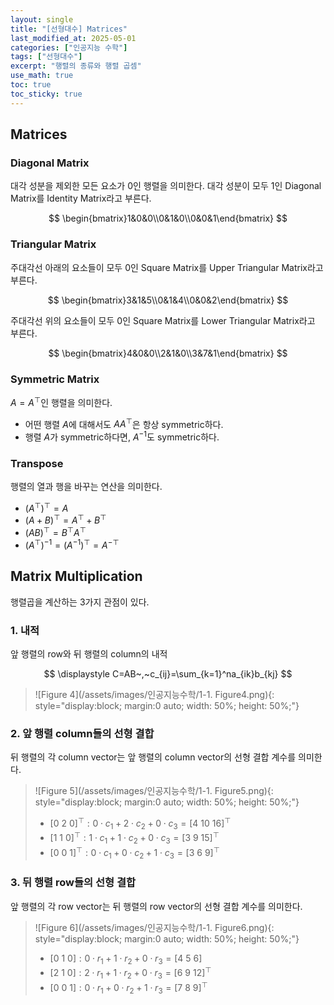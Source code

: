 ```yaml
---
layout: single
title: "[선형대수] Matrices"
last_modified_at: 2025-05-01
categories: ["인공지능 수학"]
tags: ["선형대수"]
excerpt: "행렬의 종류와 행렬 곱셈"
use_math: true
toc: true
toc_sticky: true
---
```


## Matrices
### Diagonal Matrix
대각 성분을 제외한 모든 요소가 0인 행렬을 의미한다.
대각 성분이 모두 1인 Diagonal Matrix를 Identity Matrix라고 부른다.

$$
\begin{bmatrix}1&0&0\\0&1&0\\0&0&1\end{bmatrix}
$$

### Triangular Matrix
주대각선 아래의 요소들이 모두 0인 Square Matrix를 Upper Triangular Matrix라고 부른다.

$$
\begin{bmatrix}3&1&5\\0&1&4\\0&0&2\end{bmatrix}
$$

주대각선 위의 요소들이 모두 0인 Square Matrix를 Lower Triangular Matrix라고 부른다.

$$
\begin{bmatrix}4&0&0\\2&1&0\\3&7&1\end{bmatrix}
$$

### Symmetric Matrix
$A=A^\top$인 행렬을 의미한다.
- 어떤 행렬 $A$에 대해서도 $AA^\top$은 항상 symmetric하다.
- 행렬 $A$가 symmetric하다면, $A^{-1}$도 symmetric하다.

### Transpose
행렬의 열과 행을 바꾸는 연산을 의미한다.

- $(A^\top)^\top=A$
- $(A+B)^\top=A^\top+B^\top$
- $(AB)^\top=B^\top A^\top$
- $(A^\top)^{-1}=(A^{-1})^\top=A^{-\top}$

## Matrix Multiplication

행렬곱을 계산하는 3가지 관점이 있다.

### 1. 내적
앞 행렬의 row와 뒤 행렬의 column의 내적

$$
\displaystyle C=AB~,~c_{ij}=\sum_{k=1}^na_{ik}b_{kj}
$$

> ![Figure 4](/assets/images/인공지능수학/1-1. Figure4.png){: style="display:block; margin:0 auto; width: 50%; height: 50%;"}

### 2. 앞 행렬 column들의 선형 결합

뒤 행렬의 각 column vector는 앞 행렬의 column vector의 선형 결합 계수를 의미한다.

> ![Figure 5](/assets/images/인공지능수학/1-1. Figure5.png){: style="display:block; margin:0 auto; width: 50%; height: 50%;"}
> 
> - $[0~2~0]^\top: 0\cdot c_1+2\cdot c_2+0\cdot c_3=[4~10~16]^\top$
> - $[1~1~0]^\top: 1\cdot c_1+1\cdot c_2+0\cdot c_3=[3~9~15]^\top$
> - $[0~0~1]^\top: 0\cdot c_1+0\cdot c_2+1\cdot c_3=[3~6~9]^\top$

### 3. 뒤 행렬 row들의 선형 결합

앞 행렬의 각 row vector는 뒤 행렬의 row vector의 선형 결합 계수를 의미한다.

> ![Figure 6](/assets/images/인공지능수학/1-1. Figure6.png){: style="display:block; margin:0 auto; width: 50%; height: 50%;"}
>
> - $[0~1~0]: 0\cdot r_1+1\cdot r_2+0\cdot r_3=[4~5~6]$
> - $[2~1~0]: 2\cdot r_1+1\cdot r_2+0\cdot r_3=[6~9~12]^\top$
> - $[0~0~1]: 0\cdot r_1+0\cdot r_2+1\cdot r_3=[7~8~9]^\top$
